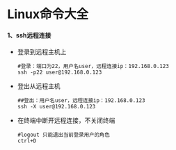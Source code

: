 # Linux命令大全

#### 1、ssh远程连接

- 登录到远程主机上

  ```shell
  #登录：端口为22，用户名user，远程连接ip：192.168.0.123
  ssh -p22 user@192.168.0.123
  ```

- 登出从远程主机

  ``` shell
  ##登出：用户名user，远程连接ip：192.168.0.123
  ssh -X user@192.168.0.123
  ```

- 在终端中断开远程连接，不关闭终端

  ```shell
  #logout 只能退出当前登录用户的角色
  ctrl+D
  ```

  






